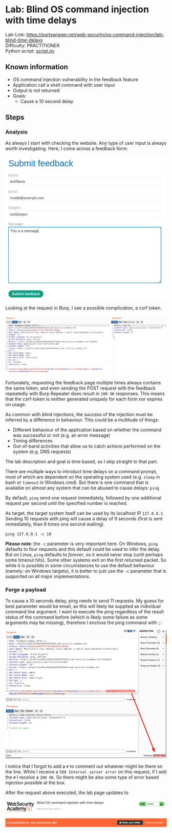 # Lab: Blind OS command injection with time delays

Lab-Link: <https://portswigger.net/web-security/os-command-injection/lab-blind-time-delays>  
Difficulty: PRACTITIONER  
Python script: [script.py](script.py)  

## Known information

- OS command injection vulnerability in the feedback feature
- Application call a shell command with user input
- Output is not returned
- Goals:
  - Cause a 10 second delay

## Steps

### Analysis

As always I start with checking the website. Any type of user input is always worth investigating. Here, I come across a feedback form:

![feedback_form](img/feedback_form.png)

Looking at the request in Burp, I see a possible complication, a csrf token.

![feedback_request](img/feedback_request.png)

Fortunately, requesting the feedback page multiple times always contains the same token, and even sending the POST request with the feedback repeatedly with Burp Repeater does result in `200 OK` responses. This means that the csrf-token is neither generated uniquely for each form nor expires on usage.

As common with blind injections, the success of the injection must be inferred by a difference in behaviour. This could be a multitude of things:

- Different behaviour of the application based on whether the command was successful or not (e.g. an error message)
- Timing differences
- Out-of-band activities that allow us to catch actions performed on the system (e.g. DNS requests)

The lab description and goal is time based, so I skip straight to that part.

There are multiple ways to introduct time delays on a command prompt, most of which are dependent on the operating system used (e.g. `sleep` in bash or `timeout` in Windows cmd). But there is one command that is available on almost any system that can be abused to cause delays: `ping`

By default, `ping` send one request immediately, followed by one additional request per second until the specified number is reached.

As target, the target system itself can be used by its localhost IP `127.0.0.1`. Sending 10 requests with ping will cause a delay of 9 seconds (first is sent immediately, than 9 times one second waiting)

```shell
ping 127.0.0.1 -c 10
```

**Please note**: the `-c` parameter is very important here. On Windows, `ping` defaults to four requests and this default could be used to infer the delay. But on Linux, `ping` defaults to *forever*, so it would never stop (until perhaps some timeout hits). Some other systems exit on the first returned packet. So while it is possible in some circumstances to use the default behaviour (namely: on Windows targets), it is better to just use the `-c` parameter that is supported on all major implementations.

### Forge a payload

To cause a 10 seconds delay, ping needs to send 11 requests. My guess for best parameter would be email, as this will likely be supplied as individual command line argument. I want to execute the ping regardless of the result status of the command before (which is likely some failure as some arguments may be missing), therefore I enclose the ping command with `;`:

![request_delay](img/request_delay.png)

I notice that I forgot to add a `#` to comment out whatever might be there on the line. While I receive a `500 Internal server error` on this request, if I add the `#` I receive a `200 OK`. So there might be also some type of error based injection possible at the box.

After the request above executed, the lab page updates to

![success](img/success.png)
